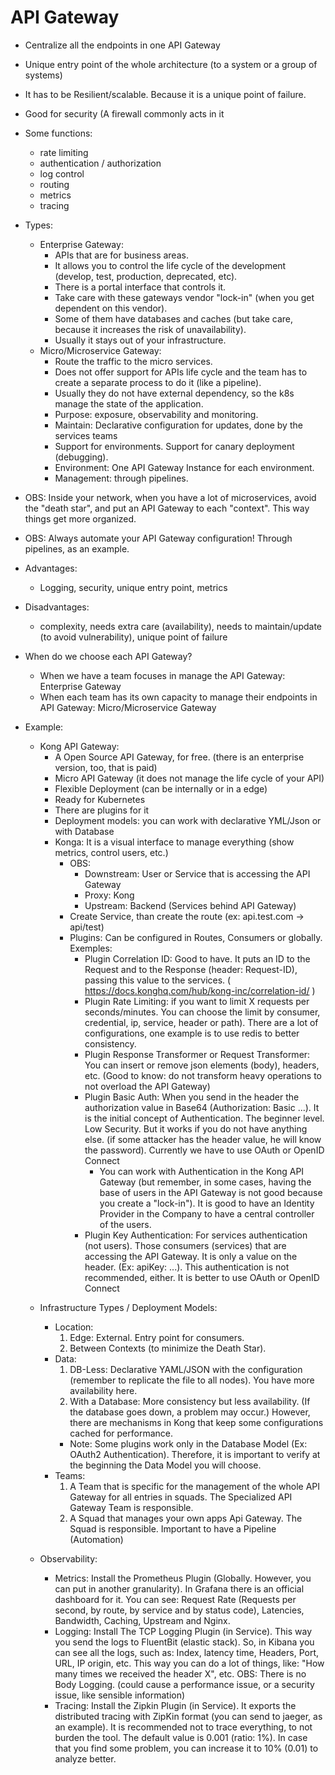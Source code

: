 # API Gateway
- Centralize all the endpoints in one API Gateway
- Unique entry point of the whole architecture (to a system or a group of systems)
- It has to be Resilient/scalable. Because it is a unique point of failure.
- Good for security (A firewall commonly acts in it

- Some functions:
  * rate limiting
  * authentication / authorization
  * log control
  * routing
  * metrics
  * tracing

- Types:
  * Enterprise Gateway:
     - APIs that are for business areas.
     - It allows you to control the life cycle of the development (develop, test, production, deprecated, etc).
     - There is a portal interface that controls it.
     - Take care with these gateways vendor "lock-in" (when you get dependent on this vendor).
     - Some of them have databases and caches (but take care, because it increases the risk of unavailability).
     - Usually it stays out of your infrastructure.
  * Micro/Microservice Gateway:
     - Route the traffic to the micro services.
     - Does not offer support for APIs life cycle and the team has to create a separate process to do it (like a pipeline).
     - Usually they do not have external dependency, so the k8s manage the state of the application.
     - Purpose: exposure, observability and monitoring.
     - Maintain: Declarative configuration for updates, done by the services teams
     - Support for environments. Support for canary deployment (debugging).
     - Environment: One API Gateway Instance for each environment.
     - Management: through pipelines.

- OBS: Inside your network, when you have a lot of microservices, avoid the "death star", and put an API Gateway to each "context". This way things get more organized.
- OBS: Always automate your API Gateway configuration! Through pipelines, as an example.

- Advantages:
   * Logging, security, unique entry point, metrics
 
- Disadvantages:
   * complexity, needs extra care (availability), needs to maintain/update (to avoid vulnerability), unique point of failure

- When do we choose each API Gateway?
  * When we have a team focuses in manage the API Gateway: Enterprise Gateway
  * When each team has its own capacity to manage their endpoints in API Gateway: Micro/Microservice Gateway

- Example:
  * Kong API Gateway:
    - A Open Source API Gateway, for free. (there is an enterprise version, too, that is paid)
    - Micro API Gateway (it does not manage the life cycle of your API)
    - Flexible Deployment (can be internally or in a edge)
    - Ready for Kubernetes
    - There are plugins for it
    - Deployment models: you can work with declarative YML/Json or with Database
    - Konga: It is a visual interface to manage everything (show metrics, control users, etc.)
      * OBS:
        - Downstream: User or Service that is accessing the API Gateway
        - Proxy: Kong
        - Upstream: Backend (Services behind API Gateway)
      * Create Service, than create the route (ex: api.test.com -> api/test)
      * Plugins: Can be configured in Routes, Consumers or globally. Exemples:
        - Plugin Correlation ID: Good to have. It puts an ID to the Request and to the Response (header: Request-ID), passing this value to the services. ( https://docs.konghq.com/hub/kong-inc/correlation-id/ )
        - Plugin Rate Limiting: if you want to limit X requests per seconds/minutes. You can choose the limit by consumer, credential, ip, service, header or path). There are a lot of configurations, one example is to use redis to better consistency.
        - Plugin Response Transformer or Request Transformer: You can insert or remove json elements (body), headers, etc.  (Good to know: do not transform heavy operations to not overload the API Gateway)
        - Plugin Basic Auth: When you send in the header the authorization value in Base64 (Authorization: Basic ...). It is the initial concept of Authentication. The beginner level. Low Security. But it works if you do not have anything else. (if some attacker has the header value, he will know the password). Currently we have to use OAuth or OpenID Connect
           * You can work with Authentication in the Kong API Gateway (but remember, in some cases, having the base of users in the API Gateway is not good because you create a "lock-in"). It is good to have an Identity Provider in the Company to have a central controller of the users.
        - Plugin Key Authentication: For services authentication (not users). Those consumers (services) that are accessing the API Gateway. It is only a value on the header. (Ex: apiKey: ...). This authentication is not recommended, either. It is better to use OAuth or OpenID Connect
   
   - Infrastructure Types / Deployment Models:
     * Location:
       1) Edge: External. Entry point for consumers.
       2) Between Contexts (to minimize the Death Star).
     * Data:
       1) DB-Less: Declarative YAML/JSON with the configuration (remember to replicate the file to all nodes). You have more availability here.
       2) With a Database: More consistency but less availability. (If the database goes down, a problem may occur.) However, there are mechanisms in Kong that keep some configurations cached for performance.
       * Note: Some plugins work only in the Database Model (Ex: OAuth2 Authentication). Therefore, it is important to verify at the beginning the Data Model you will choose.
     * Teams:
       1) A Team that is specific for the management of the whole API Gateway for all entries in squads. The Specialized API Gateway Team is responsible.
       2) A Squad that manages your own apps Api Gateway. The Squad is responsible. Important to have a Pipeline (Automation)
   
   - Observability:
     - Metrics: Install the Prometheus Plugin (Globally. However, you can put in another granularity). In Grafana there is an official dashboard for it. You can see: Request Rate (Requests per second, by route, by service and by status code), Latencies, Bandwidth, Caching, Upstream and Nginx.
     - Logging: Install The TCP Logging Plugin (in Service). This way you send the logs to FluentBit (elastic stack). So, in Kibana you can see all the logs, such as: Index, latency time, Headers, Port, URL, IP origin, etc. This way you can do a lot of things, like: "How many times we received the header X", etc. OBS: There is no Body Logging. (could cause a performance issue, or a security issue, like sensible information)
     - Tracing: Install the Zipkin Plugin (in Service). It exports the distributed tracing with ZipKin format (you can send to jaeger, as an example). It is recommended not to trace everything, to not burden the tool. The default value is 0.001 (ratio: 1%). In case that you find some problem, you can increase it to 10% (0.01) to analyze better.
